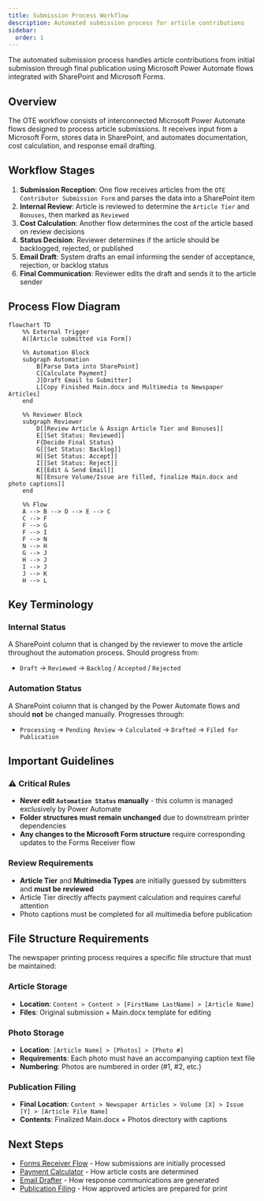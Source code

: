 ```yaml
---
title: Submission Process Workflow
description: Automated submission process for article contributions
sidebar:
  order: 1
---
```


The automated submission process handles article contributions from initial submission through final publication using Microsoft Power Automate flows integrated with SharePoint and Microsoft Forms.

## Overview

The OTE workflow consists of interconnected Microsoft Power Automate flows designed to process article submissions. It receives input from a Microsoft Form, stores data in SharePoint, and automates documentation, cost calculation, and response email drafting.

## Workflow Stages

1. **Submission Reception**: One flow receives articles from the `OTE Contributor Submission Form` and parses the data into a SharePoint item
2. **Internal Review**: Article is reviewed to determine the `Article Tier` and `Bonuses`, then marked as `Reviewed`
3. **Cost Calculation**: Another flow determines the cost of the article based on review decisions
4. **Status Decision**: Reviewer determines if the article should be backlogged, rejected, or published
5. **Email Draft**: System drafts an email informing the sender of acceptance, rejection, or backlog status
6. **Final Communication**: Reviewer edits the draft and sends it to the article sender

## Process Flow Diagram

```mermaid
flowchart TD
    %% External Trigger
    A([Article submitted via Form]) 

    %% Automation Block
    subgraph Automation
        B[Parse Data into SharePoint]
        C[Calculate Payment]
        J[Draft Email to Submitter]
        L[Copy Finished Main.docx and Multimedia to Newspaper Articles]
    end

    %% Reviewer Block
    subgraph Reviewer
        D[[Review Article & Assign Article Tier and Bonuses]]
        E[[Set Status: Reviewed]]
        F{Decide Final Status}
        G[[Set Status: Backlog]]
        H[[Set Status: Accept]]
        I[[Set Status: Reject]]
        K[[Edit & Send Email]]
        N[[Ensure Volume/Issue are filled, finalize Main.docx and photo captions]]
    end

    %% Flow
    A --> B --> D --> E --> C
    C --> F
    F --> G
    F --> I
    F --> N
    N --> H
    G --> J
    H --> J
    I --> J
    J --> K
    H --> L
```

## Key Terminology

### Internal Status
A SharePoint column that is changed by the reviewer to move the article throughout the automation process. Should progress from:
- `Draft` → `Reviewed` → `Backlog` / `Accepted` / `Rejected`

### Automation Status
A SharePoint column that is changed by the Power Automate flows and should **not** be changed manually. Progresses through:
- `Processing` → `Pending Review` → `Calculated` → `Drafted` → `Filed for Publication`

## Important Guidelines

### ⚠️ Critical Rules
- **Never edit `Automation Status` manually** - this column is managed exclusively by Power Automate
- **Folder structures must remain unchanged** due to downstream printer dependencies
- **Any changes to the Microsoft Form structure** require corresponding updates to the Forms Receiver flow

### Review Requirements
- **Article Tier** and **Multimedia Types** are initially guessed by submitters and **must be reviewed**
- Article Tier directly affects payment calculation and requires careful attention
- Photo captions must be completed for all multimedia before publication

## File Structure Requirements

The newspaper printing process requires a specific file structure that must be maintained:

### Article Storage
- **Location**: `Content > Content > [FirstName LastName] > [Article Name]`
- **Files**: Original submission + Main.docx template for editing

### Photo Storage
- **Location**: `[Article Name] > [Photos] > [Photo #]`
- **Requirements**: Each photo must have an accompanying caption text file
- **Numbering**: Photos are numbered in order (#1, #2, etc.)

### Publication Filing
- **Final Location**: `Content > Newspaper Articles > Volume [X] > Issue [Y] > [Article File Name]`
- **Contents**: Finalized Main.docx + Photos directory with captions

## Next Steps

- [Forms Receiver Flow](./forms-receiver) - How submissions are initially processed
- [Payment Calculator](./payment-calculator) - How article costs are determined
- [Email Drafter](./email-drafter) - How response communications are generated
- [Publication Filing](./publication-filing) - How approved articles are prepared for print
